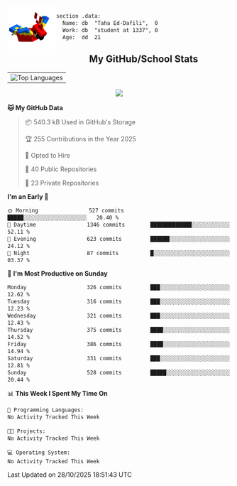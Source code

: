<img src="parrot_fly_flipped.gif" align="left" height="110">


```assembly
section .data:
  Name: db  "Taha Ed-Dafili",  0
  Work: db  "student at 1337", 0
  Age:  dd  21
```


<div align="center">
  <h2>My GitHub/School Stats</h2>
</div>
<table align="center">
  <tr>
    <td align="center"><img width="450" src="https://github-readme-stats.vercel.app/api/top-langs/?username=0rayn&layout=compact&theme=github_dark&hide=html,makefile,css&exclude_repo=Yona2.0,Nand2Tetris&hide_border=true&langs_count=6" alt="Top Languages" /></td>
<!--     <td align="center"><img src="https://github-readme-streak-stats.herokuapp.com?user=0rayn&theme=github-dark-blue&hide_border=true&border_radius=5" alt="GitHub Streak" /></td>
  </tr> -->
</table>
 <p align="center">
  <a href="https://github.com/0rayn">
    <img src="https://komarev.com/ghpvc/?username=0rayn&color=blue&style=flat)" />
  </a>
</p>

<!--START_SECTION:waka-->
**🐱 My GitHub Data** 

> 📦 540.3 kB Used in GitHub's Storage 
 > 
> 🏆 255 Contributions in the Year 2025
 > 
> 💼 Opted to Hire
 > 
> 📜 40 Public Repositories 
 > 
> 🔑 23 Private Repositories 
 > 
**I'm an Early 🐤** 

```text
🌞 Morning                527 commits         █████░░░░░░░░░░░░░░░░░░░░   20.40 % 
🌆 Daytime                1346 commits        █████████████░░░░░░░░░░░░   52.11 % 
🌃 Evening                623 commits         ██████░░░░░░░░░░░░░░░░░░░   24.12 % 
🌙 Night                  87 commits          █░░░░░░░░░░░░░░░░░░░░░░░░   03.37 % 
```
📅 **I'm Most Productive on Sunday** 

```text
Monday                   326 commits         ███░░░░░░░░░░░░░░░░░░░░░░   12.62 % 
Tuesday                  316 commits         ███░░░░░░░░░░░░░░░░░░░░░░   12.23 % 
Wednesday                321 commits         ███░░░░░░░░░░░░░░░░░░░░░░   12.43 % 
Thursday                 375 commits         ████░░░░░░░░░░░░░░░░░░░░░   14.52 % 
Friday                   386 commits         ████░░░░░░░░░░░░░░░░░░░░░   14.94 % 
Saturday                 331 commits         ███░░░░░░░░░░░░░░░░░░░░░░   12.81 % 
Sunday                   528 commits         █████░░░░░░░░░░░░░░░░░░░░   20.44 % 
```


📊 **This Week I Spent My Time On** 

```text
💬 Programming Languages: 
No Activity Tracked This Week

🐱‍💻 Projects: 
No Activity Tracked This Week

💻 Operating System: 
No Activity Tracked This Week
```


 Last Updated on 28/10/2025 18:51:43 UTC
<!--END_SECTION:waka-->
